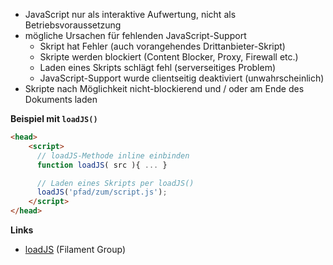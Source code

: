 * JavaScript nur als interaktive Aufwertung, nicht als Betriebsvoraussetzung
* mögliche Ursachen für fehlenden JavaScript-Support
    * Skript hat Fehler (auch vorangehendes Drittanbieter-Skript)
    * Skripte werden blockiert (Content Blocker, Proxy, Firewall etc.)
    * Laden eines Skripts schlägt fehl (serverseitiges Problem)
    * JavaScript-Support wurde clientseitig deaktiviert (unwahrscheinlich)
* Skripte nach Möglichkeit nicht-blockierend und / oder am Ende des Dokuments laden

**Beispiel mit `loadJS()`**

```html
<head>
    <script>
      // loadJS-Methode inline einbinden
      function loadJS( src ){ ... }

      // Laden eines Skripts per loadJS()
      loadJS('pfad/zum/script.js');
    </script>
</head>
```

**Links**

* [loadJS](https://github.com/filamentgroup/loadJS) (Filament Group)